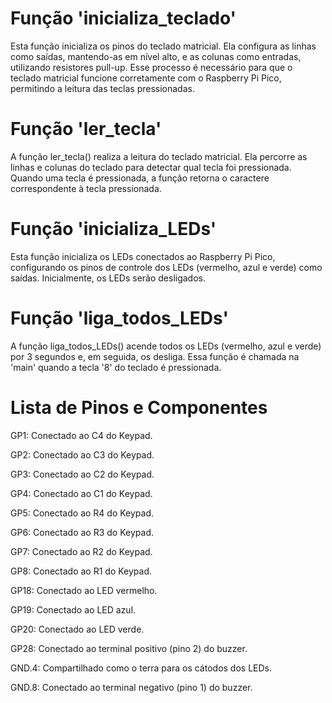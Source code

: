 # Função 'inicializa_teclado'

Esta função inicializa os pinos do teclado matricial. Ela configura as linhas como saídas, mantendo-as em nível alto, e as colunas como entradas, utilizando resistores pull-up. Esse processo é necessário para que o teclado matricial funcione corretamente com o Raspberry Pi Pico, permitindo a leitura das teclas pressionadas.

# Função 'ler_tecla'

A função ler_tecla() realiza a leitura do teclado matricial. Ela percorre as linhas e colunas do teclado para detectar qual tecla foi pressionada. Quando uma tecla é pressionada, a função retorna o caractere correspondente à tecla pressionada.


# Função 'inicializa_LEDs'

Esta função inicializa os LEDs conectados ao Raspberry Pi Pico, configurando os pinos de controle dos LEDs (vermelho, azul e verde) como saídas. Inicialmente, os LEDs serão desligados.


# Função 'liga_todos_LEDs'

A função liga_todos_LEDs() acende todos os LEDs (vermelho, azul e verde) por 3 segundos e, em seguida, os desliga. Essa função é chamada na 'main' quando a tecla '8' do teclado é pressionada.


# Lista de Pinos e Componentes

GP1: Conectado ao C4 do Keypad.

GP2: Conectado ao C3 do Keypad.

GP3: Conectado ao C2 do Keypad.

GP4: Conectado ao C1 do Keypad.

GP5: Conectado ao R4 do Keypad.

GP6: Conectado ao R3 do Keypad.

GP7: Conectado ao R2 do Keypad.

GP8: Conectado ao R1 do Keypad.

GP18: Conectado ao LED vermelho.

GP19: Conectado ao LED azul.

GP20: Conectado ao LED verde.

GP28: Conectado ao terminal positivo (pino 2) do buzzer.

GND.4: Compartilhado como o terra para os cátodos dos LEDs.

GND.8: Conectado ao terminal negativo (pino 1) do buzzer.
